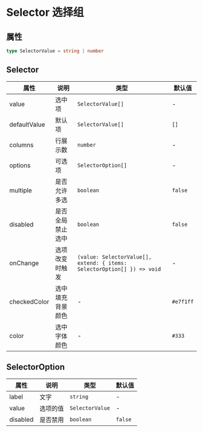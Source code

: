 # Selector 选择组

<code src="./demos/index.tsx"></code>

## 属性

```ts | pure
type SelectorValue = string | number
```

## Selector

| 属性         | 说明             | 类型                                                                    | 默认值  |
| ------------ | ---------------- | ----------------------------------------------------------------------- | ------- |
| value        | 选中项           | `SelectorValue[]`                                                       | -       |
| defaultValue | 默认项           | `SelectorValue[]`                                                       | `[]`    |
| columns      | 行展示数         | `number`                                                                | -       |
| options      | 可选项           | `SelectorOption[]`                                                      | -       |
| multiple     | 是否允许多选     | `boolean`                                                               | `false` |
| disabled     | 是否全局禁止选中 | `boolean`                                                               | `false` |
| onChange     | 选项改变时触发   | `(value: SelectorValue[], extend: { items: SelectorOption[] }) => void` | -       |
| checkedColor | 选中填充背景颜色 | - |`#e7f1ff` |
| color | 选中字体颜色 | - |`#333` |

## SelectorOption

| 属性     | 说明     | 类型            | 默认值  |
| -------- | -------- | --------------- | ------- |
| label    | 文字     | `string`        | -       |
| value    | 选项的值 | `SelectorValue` | -       |
| disabled | 是否禁用 | `boolean`       | `false` |


